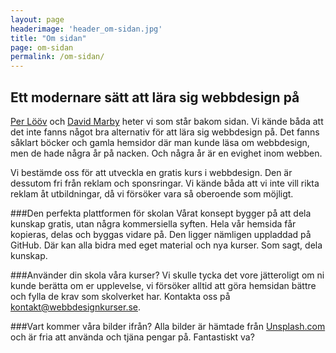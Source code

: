```yaml
---
layout: page
headerimage: 'header_om-sidan.jpg'
title: "Om sidan"
page: om-sidan
permalink: /om-sidan/
---
```


## Ett modernare sätt att lära sig webbdesign på  
<a href="http://perloov.com" target="_blank">Per Lööv</a> och <a href="http://dmarby.se" target="_blank">David Marby</a> heter vi som står bakom sidan. Vi kände båda att det inte fanns något bra alternativ för att lära sig webbdesign på. Det fanns såklart böcker och gamla hemsidor där man kunde läsa om webbdesign, men de hade några år på nacken. Och några år är en evighet inom webben.  

Vi bestämde oss för att utveckla en gratis kurs i webbdesign. Den är dessutom fri från reklam och sponsringar. Vi kände båda att vi inte vill rikta reklam åt utbildningar, då vi försöker vara så oberoende som möjligt. 

###Den perfekta plattformen för skolan
Vårat konsept bygger på att dela kunskap gratis, utan några kommersiella syften.
Hela vår hemsida får kopieras, delas och byggas vidare på. Den ligger nämligen uppladdad på GitHub. Där kan alla bidra med eget material och nya kurser. Som sagt, dela kunskap.  

###Använder din skola våra kurser?
Vi skulle tycka det vore jätteroligt om ni kunde berätta om er upplevelse, vi försöker alltid att göra hemsidan bättre och fylla de krav som skolverket har. Kontakta oss på [kontakt@webbdesignkurser.se](mailto:kontakt@webbdesignkurser.se).

###Vart kommer våra bilder ifrån?
Alla bilder är hämtade från <a href="http://unsplash.com" target="_blank">Unsplash.com</a> och är fria att använda och tjäna pengar på. Fantastiskt va?